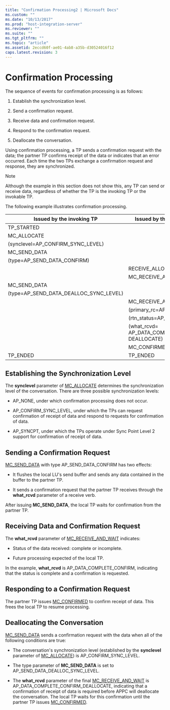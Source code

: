 ```yaml
---
title: "Confirmation Processing2 | Microsoft Docs"
ms.custom: ""
ms.date: "10/13/2017"
ms.prod: "host-integration-server"
ms.reviewer: ""
ms.suite: ""
ms.tgt_pltfrm: ""
ms.topic: "article"
ms.assetid: 2eccd60f-ae01-4ab8-a35b-d30524016f12
caps.latest.revision: 3
---
```

# Confirmation Processing
The sequence of events for confirmation processing is as follows:  
  
1.  Establish the synchronization level.  
  
2.  Send a confirmation request.  
  
3.  Receive data and confirmation request.  
  
4.  Respond to the confirmation request.  
  
5.  Deallocate the conversation.  
  
 Using confirmation processing, a TP sends a confirmation request with the data; the partner TP confirms receipt of the data or indicates that an error occurred. Each time the two TPs exchange a confirmation request and response, they are synchronized.  
  
> [!NOTE]
>  Although the example in this section does not show this, any TP can send or receive data, regardless of whether the TP is the invoking TP or the invokable TP.  
  
 The following example illustrates confirmation processing.  
  
|Issued by the invoking TP|Issued by the invokable TP|  
|-------------------------------|--------------------------------|  
|TP_STARTED||  
|MC_ALLOCATE||  
|(synclevel=AP_CONFIRM_SYNC_LEVEL)||  
|MC_SEND_DATA||  
|(type=AP_SEND_DATA_CONFIRM)||  
||RECEIVE_ALLOCATE|  
||MC_RECEIVE_AND_WAIT|  
|MC_SEND_DATA||  
|(type=AP_SEND_DATA_DEALLOC_SYNC_LEVEL)||  
||MC_RECEIVE_AND_WAIT|  
||(primary_rc=AP_OK)|  
||(rtn_status=AP_YES)|  
||(what_rcvd= AP_DATA_COMPLETE_CONFIRM_ DEALLOCATE)|  
||MC_CONFIRMED|  
|TP_ENDED|TP_ENDED|  
  
## Establishing the Synchronization Level  
 The **synclevel** parameter of [MC_ALLOCATE](../Topic/MC_ALLOCATE1.md) determines the synchronization level of the conversation. There are three possible synchronization levels:  
  
-   AP_NONE, under which confirmation processing does not occur.  
  
-   AP_CONFIRM_SYNC_LEVEL, under which the TPs can request confirmation of receipt of data and respond to requests for confirmation of data.  
  
-   AP_SYNCPT, under which the TPs operate under Sync Point Level 2 support for confirmation of receipt of data.  
  
## Sending a Confirmation Request  
 [MC_SEND_DATA](../Topic/MC_SEND_DATA2.md) with type AP_SEND_DATA_CONFIRM has two effects:  
  
-   It flushes the local LU's send buffer and sends any data contained in the buffer to the partner TP.  
  
-   It sends a confirmation request that the partner TP receives through the **what_rcvd** parameter of a receive verb.  
  
 After issuing **MC_SEND_DATA**, the local TP waits for confirmation from the partner TP.  
  
## Receiving Data and Confirmation Request  
 The **what_rcvd** parameter of [MC_RECEIVE_AND_WAIT](../Topic/MC_RECEIVE_AND_WAIT1.md) indicates:  
  
-   Status of the data received: complete or incomplete.  
  
-   Future processing expected of the local TP.  
  
 In the example, **what_rcvd** is AP_DATA_COMPLETE_CONFIRM, indicating that the status is complete and a confirmation is requested.  
  
## Responding to a Confirmation Request  
 The partner TP issues [MC_CONFIRMED](../Topic/MC_CONFIRMED2.md) to confirm receipt of data. This frees the local TP to resume processing.  
  
## Deallocating the Conversation  
 [MC_SEND_DATA](../Topic/MC_SEND_DATA2.md) sends a confirmation request with the data when all of the following conditions are true:  
  
-   The conversation's synchronization level (established by the **synclevel** parameter of [MC_ALLOCATE](../Topic/MC_ALLOCATE1.md)) is AP_CONFIRM_SYNC_LEVEL.  
  
-   The type parameter of **MC_SEND_DATA** is set to AP_SEND_DATA_DEALLOC_SYNC_LEVEL.  
  
-   The **what_rcvd** parameter of the final [MC_RECEIVE_AND_WAIT](../Topic/MC_RECEIVE_AND_WAIT1.md) is AP_DATA_COMPLETE_CONFIRM_DEALLOCATE, indicating that a confirmation of receipt of data is required before APPC will deallocate the conversation. The local TP waits for this confirmation until the partner TP issues [MC_CONFIRMED](../Topic/MC_CONFIRMED2.md).